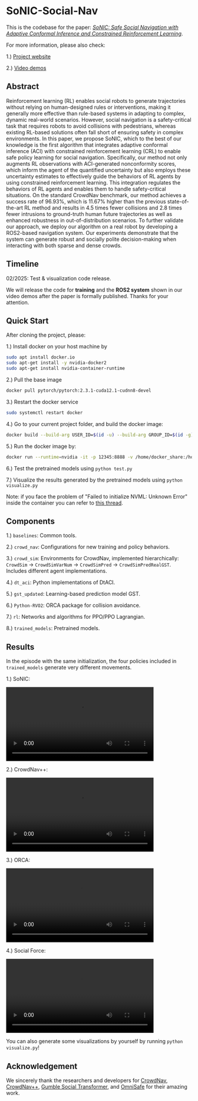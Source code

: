 # SoNIC-Social-Nav
This is the codebase for the paper: _[SoNIC: Safe Social Navigation with Adaptive Conformal Inference and Constrained Reinforcement Learning](https://arxiv.org/abs/2407.17460)_.

For more information, please also check:

1.) [Project website](https://sonic-social-nav.github.io/)

2.) [Video demos](https://www.youtube.com/watch?v=TyyrCHwMD18)

## Abstract

Reinforcement learning (RL) enables social robots to generate trajectories without relying on human-designed rules or interventions, making it generally more effective than rule-based systems in adapting to complex, dynamic real-world scenarios. However, social navigation is a safety-critical task that requires robots to avoid collisions with pedestrians, whereas existing RL-based solutions often fall short of ensuring safety in complex environments. In this paper, we propose SoNIC, which to the best of our knowledge is the first algorithm that integrates adaptive conformal inference (ACI) with constrained reinforcement learning (CRL) to enable safe policy learning for social navigation. Specifically, our method not only augments RL observations with ACI-generated nonconformity scores, which inform the agent of the quantified uncertainty but also employs these uncertainty estimates to effectively guide the behaviors of RL agents by using constrained reinforcement learning. This integration regulates the behaviors of RL agents and enables them to handle safety-critical situations. On the standard CrowdNav benchmark, our method achieves a success rate of 96.93%, which is 11.67% higher than the previous state-of-the-art RL method and results in 4.5 times fewer collisions and 2.8 times fewer intrusions to ground-truth human future trajectories as well as enhanced robustness in out-of-distribution scenarios. To further validate our approach, we deploy our algorithm on a real robot by developing a ROS2-based navigation system. Our experiments demonstrate that the system can generate robust and socially polite decision-making when interacting with both sparse and dense crowds.

## Timeline

02/2025: Test & visualization code release.

We will release the code for **training** and the **ROS2 system** shown in our video demos after the paper is formally published. Thanks for your attention.

## Quick Start

After cloning the project, please:

1.) Install docker on your host machine by

```bash
sudo apt install docker.io
sudo apt-get install -y nvidia-docker2
sudo apt-get install nvidia-container-runtime
```

2.) Pull the base image

```bash
docker pull pytorch/pytorch:2.3.1-cuda12.1-cudnn8-devel
```

3.) Restart the docker service

```bash
sudo systemctl restart docker
```

4.) Go to your current project folder, and build the docker image:

```bash
docker build --build-arg USER_ID=$(id -u) --build-arg GROUP_ID=$(id -g) -t sonic_py10:latest .
```

5.) Run the docker image by:

```bash
docker run --runtime=nvidia -it -p 12345:8888 -v /home/docker_share:/home/ -v $(pwd):/workspace sonic_py10:latest /bin/bash
```

6.) Test the pretrained models using `python test.py`

7.) Visualize the results generated by the pretrained models using `python visualize.py`

Note: if you face the problem of "Failed to initialize NVML: Unknown Error" inside the container you can refer to [this thread](https://stackoverflow.com/questions/72932940/failed-to-initialize-nvml-unknown-error-in-docker-after-few-hours).

## Components

1.) `baselines`: Common tools.  

2.) `crowd_nav`: Configurations for new training and policy behaviors.  

3.) `crowd_sim`: Environments for CrowdNav, implemented hierarchically:  
    `CrowdSim` → `CrowdSimVarNum` → `CrowdSimPred` → `CrowdSimPredRealGST`.  
    Includes different agent implementations.  

4.) `dt_aci`: Python implementations of DtACI.  

5.) `gst_updated`: Learning-based prediction model GST.  

6.) `Python-RVO2`: ORCA package for collision avoidance.  

7.) `rl`: Networks and algorithms for PPO/PPO Lagrangian.  

8.) `trained_models`: Pretrained models.  

## Results

In the episode with the same initialization, the four policies included in `trained_models` generate very different movements.

1.) SoNIC:

<video controls style="max-width: 400px; width: 100%;">
  <source src="visualizations/SoNIC_GST/0_success.mp4" type="video/mp4">
</video>

2.) CrowdNav++:

<video controls style="max-width: 400px; width: 100%;">
  <source src="visualizations/GST_predictor_rand/0_collision.mp4" type="video/mp4">
</video>

3.) ORCA:

<video controls style="max-width: 400px; width: 100%;">
  <source src="visualizations/ORCA/0_success.mp4" type="video/mp4">
</video>

4.) Social Force:

<video controls style="max-width: 400px; width: 100%;">
  <source src="visualizations/SF/0_time_out.mp4" type="video/mp4">
</video>

You can also generate some visualizations by yourself by running `python visualize.py`!

## Acknowledgement

We sincerely thank the researchers and developers for [CrowdNav](https://github.com/vita-epfl/CrowdNav), [CrowdNav++](https://github.com/Shuijing725/CrowdNav_Prediction_AttnGraph), [Gumble Social Transformer](https://sites.google.com/view/gumbel-social-transformer), and [OmniSafe](https://github.com/PKU-Alignment/omnisafe) for their amazing work.
